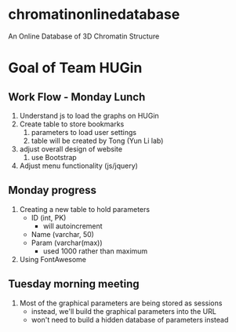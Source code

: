 # chromatinonlinedatabase
An Online Database of 3D Chromatin Structure

# Goal of Team HUGin


## Work Flow - Monday Lunch
1. Understand js to load the graphs on HUGin 
2. Create table to store bookmarks 
   1. parameters to load user settings
   2. table will be created by Tong (Yun Li lab)
3. adjust overall design of website
   1. use Bootstrap
4. Adjust menu functionality (js/jquery)

## Monday progress
1. Creating a new table to hold parameters
   - ID (int, PK)
     - will autoincrement
   - Name (varchar, 50)
   - Param (varchar(max))
      - used 1000 rather than maximum
2. Using FontAwesome

## Tuesday morning meeting
1. Most of the graphical parameters are being stored as sessions
   - instead, we'll build the graphical parameters into the URL
   - won't need to build a hidden database of parameters instead

